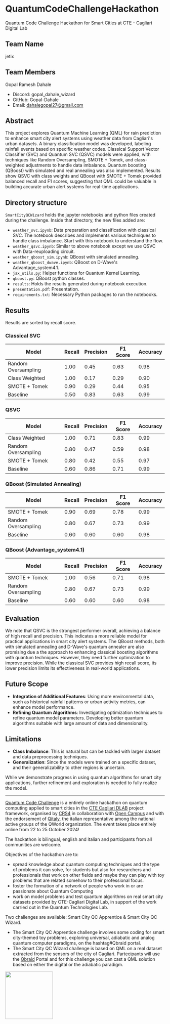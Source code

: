 # QuantumCodeChallengeHackathon
Quantum Code Challenge Hackathon for Smart Cities at CTE - Cagliari Digital Lab

## Team Name

jetix

## Team Members

Gopal Ramesh Dahale

- Discord: gopal_dahale_wizard
- GitHub: Gopal-Dahale
- Email: dahalegopal27@gmail.com

## Abstract

This project explores Quantum Machine Learning (QML) for rain prediction to enhance smart city alert systems using weather data from Cagliari's urban datasets. A binary classification model was developed, labeling rainfall events based on specific weather codes. Classical Support Vector Classifier (SVC) and Quantum SVC (QSVC) models were applied, with techniques like Random Oversampling, SMOTE + Tomek, and class-weighted adjustments to handle data imbalance. Quantum boosting (QBoost) with simulated and real annealing was also implemented. Results show QSVC with class weights and QBoost with SMOTE + Tomek provided balanced recall and F1 scores, suggesting that QML could be valuable in building accurate urban alert systems for real-time applications.

## Directory structure

`SmartCityQCWizard` holds the jupyter notebooks and python files created during the challenge. Inside that directory, the new files added are:

- `weather_svc.ipynb`: Data preparation and classification with classical SVC. The notebook describes and implements various techniques to handle class imbalance. Start with this notebook to understand the flow.
- `weather_qsvc.ipynb`: Similar to above notebook except we use QSVC with Data-reuploading circuit.
- `weather_qboost_sim.ipynb`: QBoost with simulated annealing.
- `weather_qboost_dwave.ipynb`: QBoost on D-Wave's Advantage_system4.1.
- `jax_utils.py`: Helper functions for Quantum Kernel Learning.
- `qboost.py`: QBoost python classes.
- `results`: Holds the results generated during notebook execution.
- `presentation.pdf`: Presentation.
- `requirements.txt`: Necessary Python packages to run the notebooks.

## Results

Results are sorted by recall score.

### Classical SVC

| Model                    | Recall | Precision | F1 Score | Accuracy |
|--------------------------|--------|-----------|----------|----------|
| Random Oversampling      | 1.00   | 0.45      | 0.63     | 0.98     |
| Class Weighted           | 1.00   | 0.17      | 0.29     | 0.90     |
| SMOTE + Tomek            | 0.90   | 0.29      | 0.44     | 0.95     |
| Baseline                 | 0.50   | 0.83      | 0.63     | 0.99     |

### QSVC

| Model                    | Recall | Precision | F1 Score | Accuracy |
|--------------------------|--------|-----------|----------|----------|
| Class Weighted           | 1.00   | 0.71      | 0.83     | 0.99     |
| Random Oversampling      | 0.80   | 0.47      | 0.59     | 0.98     |
| SMOTE + Tomek            | 0.80   | 0.42      | 0.55     | 0.97     |
| Baseline                 | 0.60   | 0.86      | 0.71     | 0.99     |

### QBoost (Simulated Annealing)

| Model                    | Recall | Precision | F1 Score | Accuracy |
|--------------------------|--------|-----------|----------|----------|
| SMOTE + Tomek            | 0.90   | 0.69      | 0.78     | 0.99     |
| Random Oversampling      | 0.80   | 0.67      | 0.73     | 0.99     |
| Baseline                 | 0.60   | 0.60      | 0.60     | 0.98     |

### QBoost (Advantage_system4.1)

| Model                    | Recall | Precision | F1 Score | Accuracy |
|--------------------------|--------|-----------|----------|----------|
| SMOTE + Tomek            | 1.00   | 0.56      | 0.71     | 0.98     |
| Random Oversampling      | 0.80   | 0.67      | 0.73     | 0.99     |
| Baseline                 | 0.60   | 0.60      | 0.60     | 0.98     |

## Evaluation

We note that QSVC is the strongest performer overall, achieving a balance of high recall and precision. This indicates a more reliable model for practical applications in smart city alert systems. The QBoost methods, both with simulated annealing and D-Wave's quantum annealer are also promising due a the approach to enhancing classical boosting algorithms with quantum techniques. However, they need further optimization to improve precision. While the classical SVC provides high recall score, its lower precision limits its effectiveness in real-world applications.

## Future Scope

- **Integration of Additional Features**: Using more environmental data, such as historical rainfall patterns or urban activity metrics, can enhance model performance.
- **Refining Quantum Algorithms**: Investigating optimization techniques to refine quantum model parameters. Developing better quantum algorithms suitable with large amount of data and dimensionality.

## Limitations

- **Class Imbalance**: This is natural but can be tackled with larger dataset and data preprocessing techniques.
- **Generalization**: Since the models were trained on a specific dataset, and their generalizability to other regions is uncertain.

While we demonstrate progress in using quantum algorithms for smart city applications, further refinement and exploration is needed to fully realize the model.



<hr/>

[Quantum Code Challenge](https://www.cagliaridlab.it/en/event.page?contentId=EVT881) is a entirely online hackathon on quantum computing applied to smart cities in the [CTE Cagliari DLAB](https://www.cagliaridlab.it/) project framework, organised by [CRS4](https://www.crs4.it/) in collaboration with [Open Campus](https://www.opencampus.it/) and with the endorsement of [Qitaly](https://qworld.net/qitaly/), the italian representative among the national active groups of the QWorld organization.
The event takes place entirely online from 22 to 25 October 2024!

The hackathon is bilingual, english and italian and participants from all communities are welcome.

 Objectives of the hackathon are to:
 - spread knowledge about quantum computing techniques and the type of problems it can solve, for students but also for researchers and professionals that work on other fields and maybe they can play with toy problems that are related somehow to their professional focus.
- foster the formation of a network of people who work in or are  passionate about Quantum Computing
- work on model problems and test quantum algorithms on real smart  city datasets provided by CTE-Cagliari Digital Lab, in support of the work carried out in the Quantum Technologies Lab.

Two challenges are available: Smart City QC Apprentice & Smart City QC Wizard.
- The Smart City QC Apprentice challenge involves some coding for smart city-themed toy problems, exploring universal, adiabatic and analog quantum computer paradigms, on the hashtag#Qbraid portal.
- The Smart City QC Wizard challenge is based on QML on a real dataset extracted from the sensors of the city of Cagliari. Partecipants will use the [Qbraid](https:\\www.qbraid.com) Portal and for this challenge you can cast a QML solution based on either the digital or the adiabatic paradigm.

[<img src="https://qbraid-static.s3.amazonaws.com/logos/Launch_on_qBraid_white.png" width="150">](https://account.qbraid.com?gitHubUrl=https://github.com/crs4/QuantumCodeChallengeHackathon.git)
